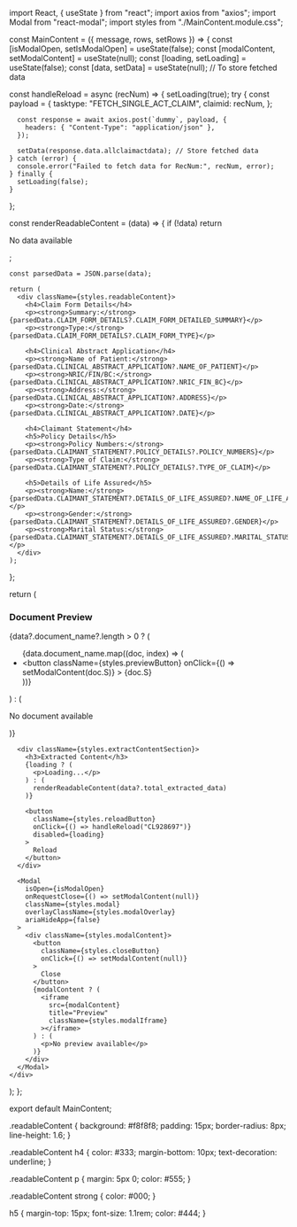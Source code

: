 import React, { useState } from "react";
import axios from "axios";
import Modal from "react-modal";
import styles from "./MainContent.module.css";

const MainContent = ({ message, rows, setRows }) => {
  const [isModalOpen, setIsModalOpen] = useState(false);
  const [modalContent, setModalContent] = useState(null);
  const [loading, setLoading] = useState(false);
  const [data, setData] = useState(null); // To store fetched data

  const handleReload = async (recNum) => {
    setLoading(true);
    try {
      const payload = {
        tasktype: "FETCH_SINGLE_ACT_CLAIM",
        claimid: recNum,
      };

      const response = await axios.post(`dummy`, payload, {
        headers: { "Content-Type": "application/json" },
      });

      setData(response.data.allclaimactdata); // Store fetched data
    } catch (error) {
      console.error("Failed to fetch data for RecNum:", recNum, error);
    } finally {
      setLoading(false);
    }
  };

  const renderReadableContent = (data) => {
    if (!data) return <p>No data available</p>;

    const parsedData = JSON.parse(data);

    return (
      <div className={styles.readableContent}>
        <h4>Claim Form Details</h4>
        <p><strong>Summary:</strong> {parsedData.CLAIM_FORM_DETAILS?.CLAIM_FORM_DETAILED_SUMMARY}</p>
        <p><strong>Type:</strong> {parsedData.CLAIM_FORM_DETAILS?.CLAIM_FORM_TYPE}</p>

        <h4>Clinical Abstract Application</h4>
        <p><strong>Name of Patient:</strong> {parsedData.CLINICAL_ABSTRACT_APPLICATION?.NAME_OF_PATIENT}</p>
        <p><strong>NRIC/FIN/BC:</strong> {parsedData.CLINICAL_ABSTRACT_APPLICATION?.NRIC_FIN_BC}</p>
        <p><strong>Address:</strong> {parsedData.CLINICAL_ABSTRACT_APPLICATION?.ADDRESS}</p>
        <p><strong>Date:</strong> {parsedData.CLINICAL_ABSTRACT_APPLICATION?.DATE}</p>

        <h4>Claimant Statement</h4>
        <h5>Policy Details</h5>
        <p><strong>Policy Numbers:</strong> {parsedData.CLAIMANT_STATEMENT?.POLICY_DETAILS?.POLICY_NUMBERS}</p>
        <p><strong>Type of Claim:</strong> {parsedData.CLAIMANT_STATEMENT?.POLICY_DETAILS?.TYPE_OF_CLAIM}</p>

        <h5>Details of Life Assured</h5>
        <p><strong>Name:</strong> {parsedData.CLAIMANT_STATEMENT?.DETAILS_OF_LIFE_ASSURED?.NAME_OF_LIFE_ASSURED}</p>
        <p><strong>Gender:</strong> {parsedData.CLAIMANT_STATEMENT?.DETAILS_OF_LIFE_ASSURED?.GENDER}</p>
        <p><strong>Marital Status:</strong> {parsedData.CLAIMANT_STATEMENT?.DETAILS_OF_LIFE_ASSURED?.MARITAL_STATUS}</p>
      </div>
    );
  };

  return (
    <div className={styles.mainContent}>
      <div className={styles.previewSection}>
        <h3>Document Preview</h3>
        {data?.document_name?.length > 0 ? (
          <ul className={styles.documentList}>
            {data.document_name.map((doc, index) => (
              <li key={index}>
                <button
                  className={styles.previewButton}
                  onClick={() => setModalContent(doc.S)}
                >
                  {doc.S}
                </button>
              </li>
            ))}
          </ul>
        ) : (
          <p>No document available</p>
        )}
      </div>

      <div className={styles.extractContentSection}>
        <h3>Extracted Content</h3>
        {loading ? (
          <p>Loading...</p>
        ) : (
          renderReadableContent(data?.total_extracted_data)
        )}

        <button
          className={styles.reloadButton}
          onClick={() => handleReload("CL928697")}
          disabled={loading}
        >
          Reload
        </button>
      </div>

      <Modal
        isOpen={isModalOpen}
        onRequestClose={() => setModalContent(null)}
        className={styles.modal}
        overlayClassName={styles.modalOverlay}
        ariaHideApp={false}
      >
        <div className={styles.modalContent}>
          <button
            className={styles.closeButton}
            onClick={() => setModalContent(null)}
          >
            Close
          </button>
          {modalContent ? (
            <iframe
              src={modalContent}
              title="Preview"
              className={styles.modalIframe}
            ></iframe>
          ) : (
            <p>No preview available</p>
          )}
        </div>
      </Modal>
    </div>
  );
};

export default MainContent;


.readableContent {
  background: #f8f8f8;
  padding: 15px;
  border-radius: 8px;
  line-height: 1.6;
}

.readableContent h4 {
  color: #333;
  margin-bottom: 10px;
  text-decoration: underline;
}

.readableContent p {
  margin: 5px 0;
  color: #555;
}

.readableContent strong {
  color: #000;
}

h5 {
  margin-top: 15px;
  font-size: 1.1rem;
  color: #444;
}
